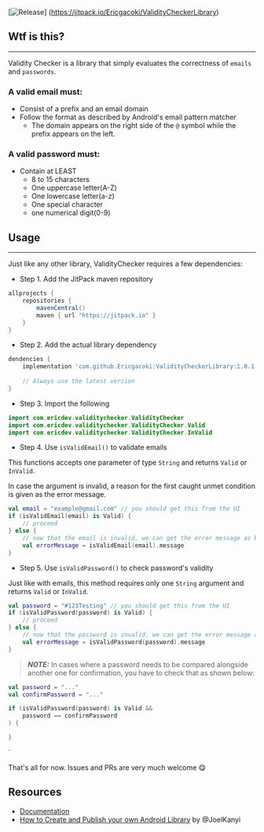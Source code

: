[![Release](https://jitpack.io/v/User/Repo.svg)]
(https://jitpack.io/Ericgacoki/ValidityCheckerLibrary)

## Wtf is this?
---

Validity Checker is a library that simply evaluates the correctness of `emails` and `passwords`.

### A valid email must:

- Consist of a prefix and an email domain
- Follow the format as described by Android's email pattern matcher
    - The domain appears on the right side of the `@` symbol while the prefix appears on the left.

### A valid password must:

- Contain at LEAST
    - 8 to 15 characters
    - One uppercase letter(A-Z)
    - One lowercase letter(a-z)
    - One special character
    - one numerical digit(0-9)

## Usage
---

Just like any other library, ValidityChecker requires a few dependencies:

- Step 1. Add the JitPack maven repository

```gradle
allprojects {
    repositories {
        mavenCentral()
        maven { url "https://jitpack.io" }
    }
}
```

- Step 2. Add the actual library dependency

```gradle
dendencies {
	implementation 'com.github.Ericgacoki:ValidityCheckerLibrary:1.0.1'
	
	// Always use the latest version
}
```

- Step 3. Import the following

```kotlin
import com.ericdev.validitychecker.ValidityChecker
import com.ericdev.validitychecker.ValidityChecker.Valid
import com.ericdev.validitychecker.ValidityChecker.InValid
```

- Step 4. Use `isValidEmail()` to validate emails

This functions accepts one parameter of type `String` and returns `Valid` or `InValid`.

In case the argument is invalid, a reason for the first caught unmet condition is given as the error
message.

```kotlin
val email = "example@gmail.com" // you should get this from the UI
if (isValidEmail(email) is Valid) {
    // proceed
} else {
    // now that the email is invalid, we can get the error message as below
    val errorMessage = isValidEmail(email).message
}
```

- Step 5. Use `isValidPassword()` to check password's validity

Just like with emails, this method requires only one `String` argument and returns `Valid`
or `InValid`.

```kotlin
val password = "#123Testing" // you should get this from the UI
if (isValidPassword(password) is Valid) {
    // proceed
} else {
    // now that the password is invalid, we can get the error message as below
    val errorMessage = isValidPassword(password).message
}
```

> **_NOTE:_** In cases where a password needs to be compared alongside another one for confirmation, you have to
check that as shown below:

```kotlin
val password = "..."
val confirmPassword = "..."

if (isValidPassword(password) is Valid &&
    password == confirmPassword
) {

}
```

`

That's all for now. Issues and PRs are very much welcome 😋

Resources
---

- [Documentation](https://jitpack.io/)
- [How to Create and Publish your own Android Library](https://www.section.io/engineering-education/how-to-create-and-publish-your-own-android-library/)
  by @JoelKanyi